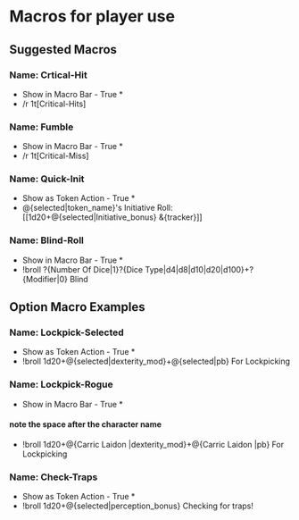 # Macros for player use

## Suggested Macros

### Name: Crtical-Hit
* Show in Macro Bar - True *
* /r 1t[Critical-Hits]

### Name: Fumble
* Show in Macro Bar - True *
* /r 1t[Critical-Miss]

### Name: Quick-Init
* Show as Token Action - True *
* @{selected|token_name}'s Initiative Roll: [[1d20+@{selected|Initiative_bonus} &{tracker}]]

### Name: Blind-Roll
* Show in Macro Bar - True *
* !broll ?{Number Of Dice|1}?{Dice Type|d4|d8|d10|d20|d100}+?{Modifier|0} Blind

## Option Macro Examples

### Name: Lockpick-Selected
* Show as Token Action - True *
* !broll 1d20+@{selected|dexterity_mod}+@{selected|pb} For Lockpicking

### Name: Lockpick-Rogue
* Show in Macro Bar - True *
#### note the space after the character name
* !broll 1d20+@{Carric Laidon |dexterity_mod}+@{Carric Laidon |pb} For Lockpicking

### Name: Check-Traps
* Show as Token Action - True *
* !broll 1d20+@{selected|perception_bonus} Checking for traps!
